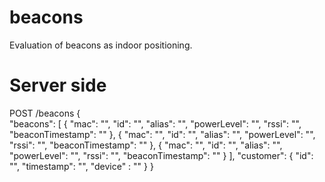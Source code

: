 # beacons
Evaluation of beacons as indoor positioning. 


# Server side
POST
/beacons
	{	 
	 "beacons": [ 
	 { "mac": "", "id": "", "alias": "", "powerLevel": "", "rssi": "", "beaconTimestamp": "" },
	 { "mac": "", "id": "", "alias": "", "powerLevel": "", "rssi": "", "beaconTimestamp": "" },
	 { "mac": "", "id": "", "alias": "", "powerLevel": "", "rssi": "", "beaconTimestamp": "" }
	 ],
	 "customer": {
		"id": "",
		"timestamp": "", 
		"device" : ""
	 }
	}
